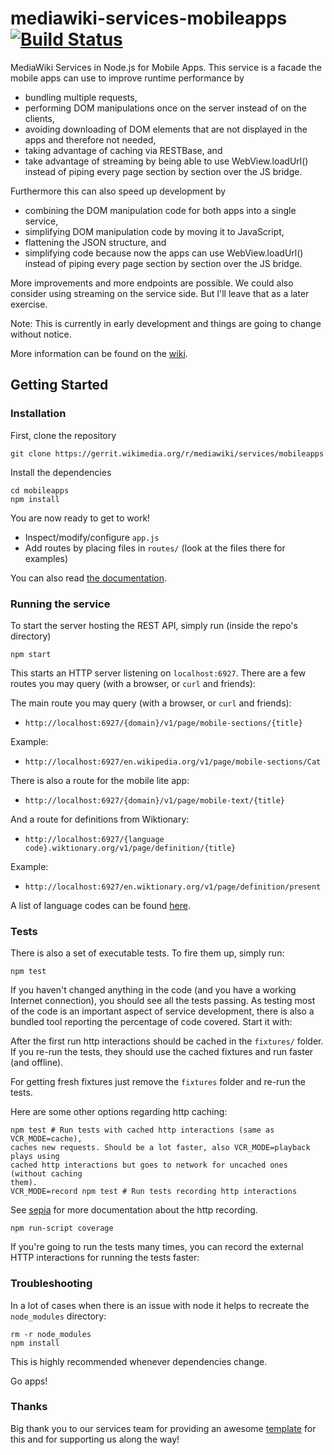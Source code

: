 # mediawiki-services-mobileapps [![Build Status](https://travis-ci.org/wikimedia/mediawiki-services-mobileapps.svg?branch=master)](https://travis-ci.org/wikimedia/mediawiki-services-mobileapps)

MediaWiki Services in Node.js for Mobile Apps.
This service is a facade the mobile apps can use to improve runtime performance by
* bundling multiple requests,
* performing DOM manipulations once on the server instead of on the clients,
* avoiding downloading of DOM elements that are not displayed in the apps and therefore not needed,
* taking advantage of caching via RESTBase, and
* take advantage of streaming by being able to use WebView.loadUrl() instead of piping every page section by section over the JS bridge.

Furthermore this can also speed up development by
* combining the DOM manipulation code for both apps into a single service,
* simplifying DOM manipulation code by moving it to JavaScript,
* flattening the JSON structure, and
* simplifying code because now the apps can use WebView.loadUrl() instead of piping every page section by section over the JS bridge.

More improvements and more endpoints are possible. We could also consider using streaming on the service side. But I'll leave that as a later exercise.

Note: This is currently in early development and things are going to change without notice.

More information can be found on the [wiki](https://www.mediawiki.org/wiki/Wikimedia_Apps/Team/RESTBase_services_for_apps).

## Getting Started

### Installation

First, clone the repository

```
git clone https://gerrit.wikimedia.org/r/mediawiki/services/mobileapps
```

Install the dependencies

```
cd mobileapps
npm install
```

You are now ready to get to work!

* Inspect/modify/configure `app.js`
* Add routes by placing files in `routes/` (look at the files there for examples)

You can also read [the documentation](https://www.mediawiki.org/wiki/ServiceTemplateNode).

### Running the service

To start the server hosting the REST API, simply run (inside the repo's directory)

```
npm start
```

This starts an HTTP server listening on `localhost:6927`. There are a few
routes you may query (with a browser, or `curl` and friends):

The main route you may query (with a browser, or `curl` and friends):
* `http://localhost:6927/{domain}/v1/page/mobile-sections/{title}`

Example:
* `http://localhost:6927/en.wikipedia.org/v1/page/mobile-sections/Cat`

There is also a route for the mobile lite app:
* `http://localhost:6927/{domain}/v1/page/mobile-text/{title}`

And a route for definitions from Wiktionary:
* `http://localhost:6927/{language code}.wiktionary.org/v1/page/definition/{title}`

Example:
* `http://localhost:6927/en.wiktionary.org/v1/page/definition/present`

A list of language codes can be found [here](https://meta.wikimedia.org/wiki/Special:SiteMatrix).

### Tests

There is also a set of executable tests. To fire them up, simply run:

```
npm test
```

If you haven't changed anything in the code (and you have a working Internet
connection), you should see all the tests passing. As testing most of the code
is an important aspect of service development, there is also a bundled tool
reporting the percentage of code covered. Start it with:

After the first run http interactions should be cached in the `fixtures/`
folder. If you re-run the tests, they should use the cached fixtures and run
faster (and offline).

For getting fresh fixtures just remove the `fixtures` folder and re-run the
tests.

Here are some other options regarding http caching:

```
npm test # Run tests with cached http interactions (same as VCR_MODE=cache),
caches new requests. Should be a lot faster, also VCR_MODE=playback plays using
cached http interactions but goes to network for uncached ones (without caching
them).
VCR_MODE=record npm test # Run tests recording http interactions
```

See [sepia](https://www.npmjs.com/package/sepia) for more documentation about
the http recording.

```
npm run-script coverage
```

If you're going to run the tests many times, you can record the external HTTP
interactions for running the tests faster:

### Troubleshooting

In a lot of cases when there is an issue with node it helps to recreate the
`node_modules` directory:

```
rm -r node_modules
npm install
```

This is highly recommended whenever dependencies change.

Go apps!

### Thanks

Big thank you to our services team for providing an awesome
[template](https://github.com/wikimedia/service-template-node)
for this and for supporting us along the way!
